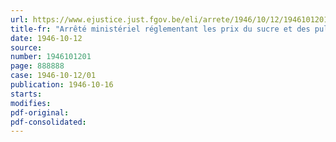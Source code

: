 ```yaml
---
url: https://www.ejustice.just.fgov.be/eli/arrete/1946/10/12/1946101201/justel
title-fr: "Arrêté ministériel réglementant les prix du sucre et des pulpes fraîches de betteraves sucrières"
date: 1946-10-12
source:
number: 1946101201
page: 888888
case: 1946-10-12/01
publication: 1946-10-16
starts:
modifies:
pdf-original:
pdf-consolidated:
---
```


